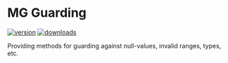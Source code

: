 # MG Guarding

 [![version](https://img.shields.io/nuget/v/MG.Extensions.Guarding?style=flat-square)](https://www.nuget.org/packages/MG.Extensions.Guarding) [![downloads](https://img.shields.io/nuget/dt/MG.Extensions.Guarding?style=flat-square&color=darkgreen)](https://www.nuget.org/packages/MG.Extensions.Guarding)

Providing methods for guarding against null-values, invalid ranges, types, etc.